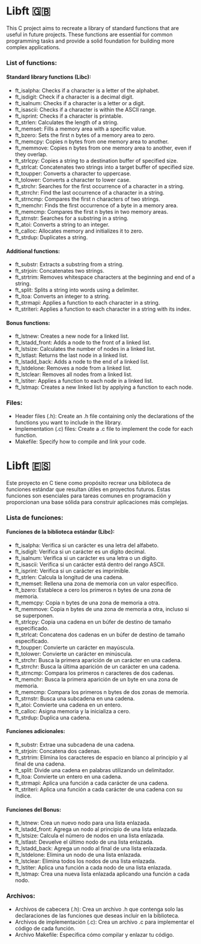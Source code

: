 # Libft 🇬🇧 
This C project aims to recreate a library of standard functions that are useful in future projects. These functions are essential for common programming tasks and provide a solid foundation for building more complex applications. 

### List of functions: 
#### Standard library functions (Libc):
- ft_isalpha: Checks if a character is a letter of the alphabet.
- ft_isdigit: Check if a character is a decimal digit.
- ft_isalnum: Checks if a character is a letter or a digit.
- ft_isascii: Checks if a character is within the ASCII range.
- ft_isprint: Checks if a character is printable.
- ft_strlen: Calculates the length of a string.
- ft_memset: Fills a memory area with a specific value.
- ft_bzero: Sets the first n bytes of a memory area to zero.
- ft_memcpy: Copies n bytes from one memory area to another.
- ft_memmove: Copies n bytes from one memory area to another, even if they overlap.
- ft_strlcpy: Copies a string to a destination buffer of specified size.
- ft_strlcat: Concatenates two strings into a target buffer of specified size.
- ft_toupper: Converts a character to uppercase.
- ft_tolower: Converts a character to lower case.
- ft_strchr: Searches for the first occurrence of a character in a string.
- ft_strrchr: Find the last occurrence of a character in a string.
- ft_strncmp: Compares the first n characters of two strings.
- ft_memchr: Finds the first occurrence of a byte in a memory area.
- ft_memcmp: Compares the first n bytes in two memory areas.
- ft_strnstr: Searches for a substring in a string.
- ft_atoi: Converts a string to an integer.
- ft_calloc: Allocates memory and initializes it to zero.
- ft_strdup: Duplicates a string.
#### Additional functions:
- ft_substr: Extracts a substring from a string.
- ft_strjoin: Concatenates two strings.
- ft_strtrim: Removes whitespace characters at the beginning and end of a string.
- ft_split: Splits a string into words using a delimiter.
- ft_itoa: Converts an integer to a string.
- ft_strmapi: Applies a function to each character in a string.
- ft_striteri: Applies a function to each character in a string with its index.
#### Bonus functions:
- ft_lstnew: Creates a new node for a linked list.
- ft_lstadd_front: Adds a node to the front of a linked list.
- ft_lstsize: Calculates the number of nodes in a linked list.
- ft_lstlast: Returns the last node in a linked list.
- ft_lstadd_back: Adds a node to the end of a linked list.
- ft_lstdelone: Removes a node from a linked list.
- ft_lstclear: Removes all nodes from a linked list.
- ft_lstiter: Applies a function to each node in a linked list.
- ft_lstmap: Creates a new linked list by applying a function to each node.

### Files:
- Header files (.h): Create an .h file containing only the declarations of the functions you want to include in the library.
- Implementation (.c) files: Create a .c file to implement the code for each function.
- Makefile: Specify how to compile and link your code.


# Libft 🇪🇸
Este proyecto en C tiene como propósito recrear una biblioteca de funciones estándar que resultan útiles en proyectos futuros. Estas funciones son esenciales para tareas comunes en programación y proporcionan una base sólida para construir aplicaciones más complejas. 

### Lista de funciones: 
#### Funciones de la biblioteca estándar (Libc):
- ft_isalpha: Verifica si un carácter es una letra del alfabeto.
- ft_isdigit: Verifica si un carácter es un dígito decimal.
- ft_isalnum: Verifica si un carácter es una letra o un dígito.
- ft_isascii: Verifica si un carácter está dentro del rango ASCII.
- ft_isprint: Verifica si un carácter es imprimible.
- ft_strlen: Calcula la longitud de una cadena.
- ft_memset: Rellena una zona de memoria con un valor específico.
- ft_bzero: Establece a cero los primeros n bytes de una zona de memoria.
- ft_memcpy: Copia n bytes de una zona de memoria a otra.
- ft_memmove: Copia n bytes de una zona de memoria a otra, incluso si se superponen.
- ft_strlcpy: Copia una cadena en un búfer de destino de tamaño especificado.
- ft_strlcat: Concatena dos cadenas en un búfer de destino de tamaño especificado.
- ft_toupper: Convierte un carácter en mayúscula.
- ft_tolower: Convierte un carácter en minúscula.
- ft_strchr: Busca la primera aparición de un carácter en una cadena.
- ft_strrchr: Busca la última aparición de un carácter en una cadena.
- ft_strncmp: Compara los primeros n caracteres de dos cadenas.
- ft_memchr: Busca la primera aparición de un byte en una zona de memoria.
- ft_memcmp: Compara los primeros n bytes de dos zonas de memoria.
- ft_strnstr: Busca una subcadena en una cadena.
- ft_atoi: Convierte una cadena en un entero.
- ft_calloc: Asigna memoria y la inicializa a cero.
- ft_strdup: Duplica una cadena.
#### Funciones adicionales:
- ft_substr: Extrae una subcadena de una cadena.
- ft_strjoin: Concatena dos cadenas.
- ft_strtrim: Elimina los caracteres de espacio en blanco al principio y al final de una cadena.
- ft_split: Divide una cadena en palabras utilizando un delimitador.
- ft_itoa: Convierte un entero en una cadena.
- ft_strmapi: Aplica una función a cada carácter de una cadena.
- ft_striteri: Aplica una función a cada carácter de una cadena con su índice.
#### Funciones del Bonus:
- ft_lstnew: Crea un nuevo nodo para una lista enlazada.
- ft_lstadd_front: Agrega un nodo al principio de una lista enlazada.
- ft_lstsize: Calcula el número de nodos en una lista enlazada.
- ft_lstlast: Devuelve el último nodo de una lista enlazada.
- ft_lstadd_back: Agrega un nodo al final de una lista enlazada.
- ft_lstdelone: Elimina un nodo de una lista enlazada.
-  ft_lstclear: Elimina todos los nodos de una lista enlazada.
- ft_lstiter: Aplica una función a cada nodo de una lista enlazada.
-  ft_lstmap: Crea una nueva lista enlazada aplicando una función a cada nodo.

### Archivos:
- Archivos de cabecera (.h): Crea un archivo .h que contenga solo las declaraciones de las funciones que deseas incluir en la biblioteca.
- Archivos de implementación (.c): Crea un archivo .c para implementar el código de cada función.
- Archivo Makefile: Especifica cómo compilar y enlazar tu código.
